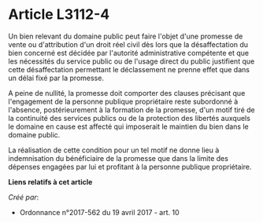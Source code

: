 # Article L3112-4

Un bien relevant du domaine public peut faire l'objet d'une promesse de vente ou d'attribution d'un droit réel civil dès lors
que la désaffectation du bien concerné est décidée par l'autorité administrative compétente et que les nécessités du service
public ou de l'usage direct du public justifient que cette désaffectation permettant le déclassement ne prenne effet que dans
un délai fixé par la promesse.

A peine de nullité, la promesse doit comporter des clauses précisant que l'engagement de la personne publique propriétaire
reste subordonné à l'absence, postérieurement à la formation de la promesse, d'un motif tiré de la continuité des services
publics ou de la protection des libertés auxquels le domaine en cause est affecté qui imposerait le maintien du bien dans le
domaine public.

La réalisation de cette condition pour un tel motif ne donne lieu à indemnisation du bénéficiaire de la promesse que dans la
limite des dépenses engagées par lui et profitant à la personne publique propriétaire.

**Liens relatifs à cet article**

_Créé par_:

  - Ordonnance n°2017-562 du 19 avril 2017 - art. 10
